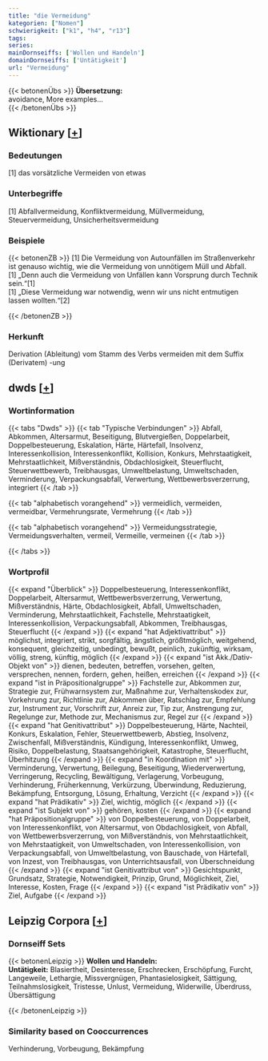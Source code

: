 ```yaml
---
title: "die Vermeidung"
kategorien: ["Nomen"]
schwierigkeit: ["k1", "h4", "r13"]
tags:
series:
mainDornseiffs: ['Wollen und Handeln']
domainDornseiffs: ['Untätigkeit']
url: "Vermeidung"
---
```


{{< betonenÜbs >}}
**Übersetzung:**  
avoidance, More examples...  
{{< /betonenÜbs >}}

## Wiktionary [[+](https://de.wiktionary.org/wiki/Vermeidung)]

### Bedeutungen
[1] das vorsätzliche Vermeiden von etwas  

### Unterbegriffe
[1] Abfallvermeidung, Konfliktvermeidung, Müllvermeidung, Steuervermeidung, Unsicherheitsvermeidung  

### Beispiele
{{< betonenZB >}}
[1] Die Vermeidung von Autounfällen im Straßenverkehr ist genauso wichtig, wie die Vermeidung von unnötigem Müll und Abfall.  
[1] „Denn auch die Vermeidung von Unfällen kann Vorsprung durch Technik sein.“[1]  
[1] „Diese Vermeidung war notwendig, wenn wir uns nicht entmutigen lassen wollten.“[2]  

{{< /betonenZB >}}
### Herkunft
Derivation (Ableitung) vom Stamm des Verbs vermeiden mit dem Suffix (Derivatem) -ung  



## dwds [[+](https://www.dwds.de/wb/Vermeidung)]

### Wortinformation
{{< tabs "Dwds" >}}
{{< tab "Typische Verbindungen" >}}
Abfall, Abkommen, Altersarmut, Beseitigung, Blutvergießen, Doppelarbeit, Doppelbesteuerung, Eskalation, Härte, Härtefall, Insolvenz, Interessenkollision, Interessenkonflikt, Kollision, Konkurs, Mehrstaatigkeit, Mehrstaatlichkeit, Mißverständnis, Obdachlosigkeit, Steuerflucht, Steuerwettbewerb, Treibhausgas, Umweltbelastung, Umweltschaden, Verminderung, Verpackungsabfall, Verwertung, Wettbewerbsverzerrung, integriert
{{< /tab >}}

{{< tab "alphabetisch vorangehend" >}}
vermeidlich, vermeiden, vermeidbar, Vermehrungsrate, Vermehrung
{{< /tab >}}

{{< tab "alphabetisch vorangehend" >}}
Vermeidungsstrategie, Vermeidungsverhalten, vermeil, Vermeille, vermeinen
{{< /tab >}}

{{< /tabs >}}

### Wortprofil
{{< expand "Überblick" >}} Doppelbesteuerung, Interessenkonflikt, Doppelarbeit, Altersarmut, Wettbewerbsverzerrung, Verwertung, Mißverständnis, Härte, Obdachlosigkeit, Abfall, Umweltschaden, Verminderung, Mehrstaatlichkeit, Fachstelle, Mehrstaatigkeit, Interessenkollision, Verpackungsabfall, Abkommen, Treibhausgas, Steuerflucht {{< /expand >}}
{{< expand "hat Adjektivattribut" >}} möglichst, integriert, strikt, sorgfältig, ängstlich, größtmöglich, weitgehend, konsequent, gleichzeitig, unbedingt, bewußt, peinlich, zukünftig, wirksam, völlig, streng, künftig, möglich {{< /expand >}}
{{< expand "ist Akk./Dativ-Objekt von" >}} dienen, bedeuten, betreffen, vorsehen, gelten, versprechen, nennen, fordern, gehen, heißen, erreichen {{< /expand >}}
{{< expand "ist in Präpositionalgruppe" >}} Fachstelle zur, Abkommen zur, Strategie zur, Frühwarnsystem zur, Maßnahme zur, Verhaltenskodex zur, Vorkehrung zur, Richtlinie zur, Abkommen über, Ratschlag zur, Empfehlung zur, Instrument zur, Vorschrift zur, Anreiz zur, Tip zur, Anstrengung zur, Regelunge zur, Methode zur, Mechanismus zur, Regel zur {{< /expand >}}
{{< expand "hat Genitivattribut" >}} Doppelbesteuerung, Härte, Nachteil, Konkurs, Eskalation, Fehler, Steuerwettbewerb, Abstieg, Insolvenz, Zwischenfall, Mißverständnis, Kündigung, Interessenkonflikt, Umweg, Risiko, Doppelbelastung, Staatsangehörigkeit, Katastrophe, Steuerflucht, Überhitzung {{< /expand >}}
{{< expand "in Koordination mit" >}} Verminderung, Verwertung, Beilegung, Beseitigung, Wiederverwertung, Verringerung, Recycling, Bewältigung, Verlagerung, Vorbeugung, Verhinderung, Früherkennung, Verkürzung, Überwindung, Reduzierung, Bekämpfung, Entsorgung, Lösung, Erhaltung, Verzicht {{< /expand >}}
{{< expand "hat Prädikativ" >}} Ziel, wichtig, möglich {{< /expand >}}
{{< expand "ist Subjekt von" >}} gehören, kosten {{< /expand >}}
{{< expand "hat Präpositionalgruppe" >}} von Doppelbesteuerung, von Doppelarbeit, von Interessenkonflikt, von Altersarmut, von Obdachlosigkeit, von Abfall, von Wettbewerbsverzerrung, von Mißverständnis, von Mehrstaatlichkeit, von Mehrstaatigkeit, von Umweltschaden, von Interessenkollision, von Verpackungsabfall, von Umweltbelastung, von Bauschade, von Härtefall, von Inzest, von Treibhausgas, von Unterrichtsausfall, von Überschneidung {{< /expand >}}
{{< expand "ist Genitivattribut von" >}} Gesichtspunkt, Grundsatz, Strategie, Notwendigkeit, Prinzip, Grund, Möglichkeit, Ziel, Interesse, Kosten, Frage {{< /expand >}}
{{< expand "ist Prädikativ von" >}} Ziel, Aufgabe {{< /expand >}}

## Leipzig Corpora [[+](https://corpora.uni-leipzig.de/en/res?word=Vermeidung&corpusId=deu_newscrawl-public_2018)]

### Dornseiff Sets
{{< betonenLeipzig >}}
**Wollen und Handeln:**  
**Untätigkeit:** Blasiertheit, Desinteresse, Erschrecken, Erschöpfung, Furcht, Langeweile, Lethargie, Missvergnügen, Phantasielosigkeit, Sättigung, Teilnahmslosigkeit, Tristesse, Unlust, Vermeidung, Widerwille, Überdruss, Übersättigung  

{{< /betonenLeipzig >}}

### Similarity based on Cooccurrences
Verhinderung, Vorbeugung, Bekämpfung

